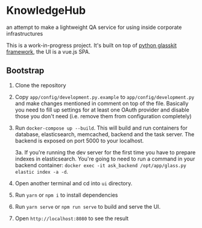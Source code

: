 # KnowledgeHub

an attempt to make a lightweight QA service for using inside corporate infrastructures

This is a work-in-progress project. It's built on top of [python glasskit framework](https://pypi.org/project/glasskit/),
the UI is a vue.js SPA.

## Bootstrap

1. Clone the repository
2. Copy `app/config/development.py.example` to `app/config/development.py` and make changes mentioned in comment on top of the file. Basically you need to fill up settings for at least one OAuth provider and disable those you don't need (i.e. remove them from configuration completely)
3. Run `docker-compose up --build`. This will build and run containers for database, elasticsearch, memcached, backend and the task server. The backend is exposed on port 5000 to your localhost.
   
   3a. If you're running the dev server for the first time you have to prepare indexes in elasticsearch. You're going to need to run a command in your backend container:
   `docker exec -it ask_backend /opt/app/glass.py elastic index -a -d`.
   
4. Open another terminal and cd into `ui` directory.
5. Run `yarn` or `npm i` to install dependencies
6. Run `yarn serve` or `npm run serve` to build and serve the UI.
7. Open `http://localhost:8080` to see the result
